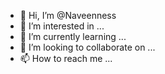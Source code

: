 - 👋 Hi, I’m @Naveenness
- 👀 I’m interested in ...
- 🌱 I’m currently learning ...
- 💞️ I’m looking to collaborate on ...
- 📫 How to reach me ...

<!---
Naveenness/Naveenness is a ✨ special ✨ repository because its `README.md` (this file) appears on your GitHub profile.
You can click the Preview link to take a look at your changes.
--->
